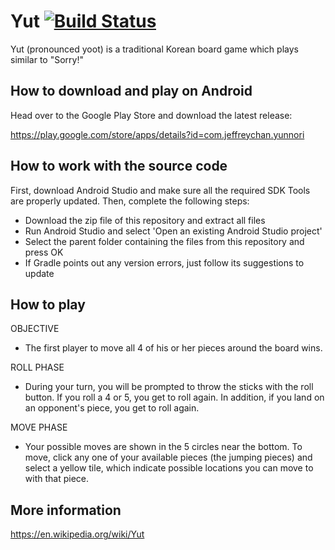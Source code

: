 # Yut [![Build Status](https://travis-ci.org/superjeffreyc/Yut.svg?branch=master)](https://travis-ci.org/superjeffreyc/Yut)


Yut (pronounced yoot) is a traditional Korean board game which plays similar to "Sorry!"

## How to download and play on Android
Head over to the Google Play Store and download the latest release: 

https://play.google.com/store/apps/details?id=com.jeffreychan.yunnori

## How to work with the source code
First, download Android Studio and make sure all the required SDK Tools are properly updated. Then, complete the following steps:
- Download the zip file of this repository and extract all files
- Run Android Studio and select 'Open an existing Android Studio project'
- Select the parent folder containing the files from this repository and press OK
- If Gradle points out any version errors, just follow its suggestions to update

## How to play

OBJECTIVE

- The first player to move all 4 of his or her pieces around the board wins.

ROLL PHASE

- During your turn, you will be prompted to throw the sticks with the roll button. If you roll a 4 or 5, you get to roll again. In addition, if you land on an opponent's piece, you get to roll again.

MOVE PHASE

- Your possible moves are shown in the 5 circles near the bottom. To move, click any one of your available pieces (the jumping pieces) and select a yellow tile, which indicate possible locations you can move to with that piece.
 
## More information 

https://en.wikipedia.org/wiki/Yut
